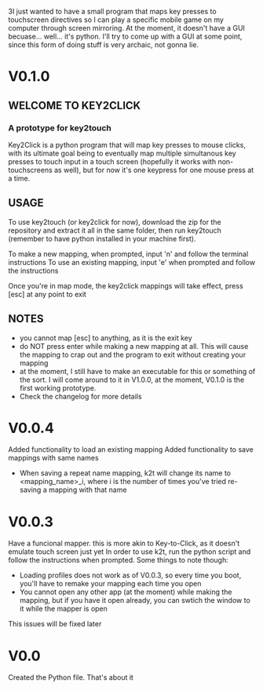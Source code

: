 3I just wanted to have a small program that maps key presses to touchscreen directives so I can play a specific mobile game on my computer through screen mirroring. 
At the moment, it doesn't have a GUI becuase... well... it's python. I'll try to come up with a GUI at some point, since this form of doing stuff is very archaic, not gonna lie.

# V0.1.0
## WELCOME TO KEY2CLICK
### A prototype for key2touch
Key2Click is a python program that will map key presses to mouse clicks, with its ultimate goal being to eventually map multiple simultanous key presses to touch input in a touch screen (hopefully it works with non-touchscreens as well), but for now it's one keypress for one mouse press at a time.

## USAGE
To use key2touch (or key2click for now), download the zip for the repository and extract it all in the same folder, then run key2touch (remember to have python installed in your machine first).

To make a new mapping, when prompted, input 'n' and follow the terminal instructions
To use an existing mapping, input 'e' when prompted and follow the instructions

Once you're in map mode, the key2click mappings will take effect, press [esc] at any point to exit

## NOTES
- you cannot map [esc] to anything, as it is the exit key
- do NOT press enter while making a new mapping at all. This will cause the mapping to crap out and the program to exit without creating your mapping
- at the moment, I still have to make an executable for this or something of the sort. I will come around to it in V1.0.0, at the moment, V0.1.0 is the first working prototype.
- Check the changelog for more details

# V0.0.4
Added functionality to load an existing mapping
Added functionality to save mappings with same names
- When saving a repeat name mapping, k2t will change its name to <mapping_name>_i, where i is the number of times you've tried re-saving a mapping with that name

# V0.0.3
Have a funcional mapper. this is more akin to Key-to-Click, as it doesn't emulate touch screen just yet
In order to use k2t, run the python script and follow the instructions when prompted. Some things to note though: 
- Loading profiles does not work as of V0.0.3, so every time you boot, you'll have to remake your mapping each time you open
- You cannot open any other app (at the moment) while making the mapping, but if you have it open already, you can swtich the window to it while the mapper is open

This issues will be fixed later

# V0.0
Created the Python file. That's about it

